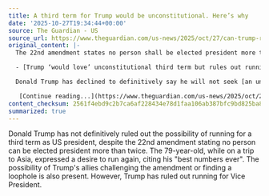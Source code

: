 ```yaml
---
title: A third term for Trump would be unconstitutional. Here’s why
date: '2025-10-27T19:34:44+00:00'
source: The Guardian - US
source_url: https://www.theguardian.com/us-news/2025/oct/27/can-trump-run-for-a-third-us-presidential-term-in-2028
original_content: |-
  The 22nd amendment states no person shall be elected president more than twice – but Trump allies could challenge it or seek a loophole

  - [Trump ‘would love’ unconstitutional third term but rules out running for VP](https://www.theguardian.com/us-news/2025/oct/27/donald-trump-third-term-vice-president)

  Donald Trump has declined to definitively say he will not seek [an unconstitutional third term](https://www.theguardian.com/us-news/2025/apr/06/trump-third-term-extremist-ideas-mainstream) as US president. “I would love to do it: I have my best numbers ever,” the 79-year-old [told reporters on Air Force One](https://www.theguardian.com/us-news/2025/oct/27/donald-trump-third-term-vice-president) during a trip to Asia. Pressed on whether he was not ruling out a third term, he said: “Am I not ruling it out? I mean, you’ll have to tell me.”

   [Continue reading...](https://www.theguardian.com/us-news/2025/oct/27/can-trump-run-for-a-third-us-presidential-term-in-2028)
content_checksum: 2561f4ebd9c2b7ca6af228434e78d1faa106ab387bfc9bd825ba856650545f6d
summarized: true
---
```


Donald Trump has not definitively ruled out the possibility of running for a third term as US president, despite the 22nd amendment stating no person can be elected president more than twice. The 79-year-old, while on a trip to Asia, expressed a desire to run again, citing his "best numbers ever". The possibility of Trump's allies challenging the amendment or finding a loophole is also present. However, Trump has ruled out running for Vice President.